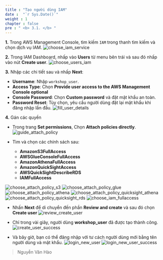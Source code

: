 ```yaml
---
title : "Tạo người dùng IAM"
date :  "`r Sys.Date()`" 
weight : 1 
chapter : false
pre : " <b> 3.1. </b> "
---
```

**1.** Trong AWS Management Console, tìm kiếm `IAM` trong thanh tìm kiếm và chọn dịch vụ IAM.
![choose_iam_service](/images/3.implementation/3.1.create-iam-user/choose_iam_service.png)

**2.** Trong IAM Dashboard, nhấp vào **Users** từ menu bên trái và sau đó nhấp vào nút **Create user**.
![choose_users_iam](/images/3.implementation/3.1.create-iam-user/choose_users_iam.png)

**3.** Nhập các chi tiết sau và nhấp **Next**:
- **Username**: Nhập `workshop_user`.
- **Access Type**: Chọn **Provide user access to the AWS Management Console optional**
- **Console Password**: Chọn **Custom password** và đặt mật khẩu an toàn.
- **Password Reset**: Tùy chọn, yêu cầu người dùng đặt lại mật khẩu khi đăng nhập lần đầu.
![fill_user_details](/images/3.implementation/3.1.create-iam-user/fill_user_details.png)

**4.** Gán các quyền
- Trong trang **Set permissions**, Chọn **Attach policies directly**.
![guide_attach_policy](/images/3.implementation/3.1.create-iam-user/guide_attach_policy.png)

- Tìm và chọn các chính sách sau:
    - **AmazonS3FullAccess**
    - **AWSGlueConsoleFullAccess**
    - **AmazonAthenaFullAccess**
    - **AmazonQuickSightAccess**
    - **AWSQuickSightDescribeRDS**
    - **IAMFullAccess**

![choose_attach_policy_s3](/images/3.implementation/3.1.create-iam-user/choose_attach_policy_s3.png)
![choose_attach_policy_glue](/images/3.implementation/3.1.create-iam-user/choose_attach_policy_glue.png)
![choose_attach_policy_athena](/images/3.implementation/3.1.create-iam-user/choose_attach_policy_athena.png)
![choose_attach_policy_quicksight_athena](/images/3.implementation/3.1.create-iam-user/choose_attach_policy_quicksight_athena.png)
![choose_attach_policy_quicksight_rds](/images/3.implementation/3.1.create-iam-user/choose_attach_policy_quicksight_rds.png)
![choose_iam_fullaccess](/images/3.implementation/3.1.create-iam-user/choose_iam_fullaccess.png)

- Nhấn **Next** để di chuyển đến phần **Review and create** và sau đó chọn **Create user**
![review_create_user](/images/3.implementation/3.1.create-iam-user/review_create_user.png)

- Chỉ trong vài giây, người dùng **workshop_user** đã được tạo thành công.
![create_user_success](/images/3.implementation/3.1.create-iam-user/create_user_success.png)

- Và bây giờ, bạn có thể đăng nhập với tư cách người dùng mới bằng tên người dùng và mật khẩu.
![login_new_user](/images/3.implementation/3.1.create-iam-user/login_new_user.png)
![login_new_user_success](/images/3.implementation/3.1.create-iam-user/login_new_user_success.png)

> Nguyễn Văn Hào

